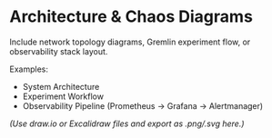 # Architecture & Chaos Diagrams

Include network topology diagrams, Gremlin experiment flow, or observability stack layout.

Examples:
- System Architecture
- Experiment Workflow
- Observability Pipeline (Prometheus → Grafana → Alertmanager)

*(Use draw.io or Excalidraw files and export as .png/.svg here.)*
